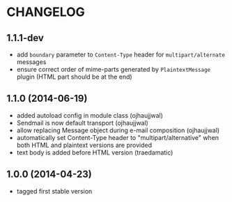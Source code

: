 CHANGELOG
=========

1.1.1-dev
---------
* add `boundary` parameter to `Content-Type` header for `multipart/alternate` messages
* ensure correct order of mime-parts generated by `PlaintextMessage` plugin (HTML part should be at the end)

1.1.0 (2014-06-19)
------------------
* added autoload config in module class (ojhaujjwal)
* Sendmail is now default transport (ojhaujjwal)
* allow replacing Message object during e-mail composition (ojhaujjwal)
* automatically set Content-Type header to "multipart/alternative" when both HTML and plaintext versions
  are provided
* text body is added before HTML version (traedamatic)

1.0.0 (2014-04-23)
------------------

* tagged first stable version

